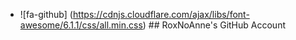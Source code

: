 
<link rel="stylesheet" href="https://cdnjs.cloudflare.com/ajax/libs/font-awesome/6.1.1/css/all.min.css">


- ![fa-github] (https://cdnjs.cloudflare.com/ajax/libs/font-awesome/6.1.1/css/all.min.css) ## RoxNoAnne's GitHub Account

<!--
**R0X0RE0/R0X0RE0** is a ✨ _special_ ✨ repository because its `README.md` (this file) appears on your GitHub profile.

Here are some ideas to get you started:

- 🔭 I’m currently working on ...
- 🌱 I’m currently learning ...
- 👯 I’m looking to collaborate on ...
- 🤔 I’m looking for help with ...
- 💬 Ask me about ...
- 📫 How to reach me: ...
- 😄 Pronouns: ...
- ⚡ Fun fact: ...
-->
